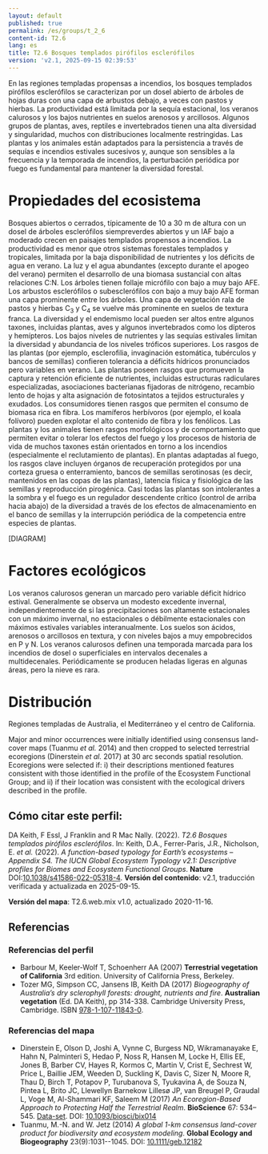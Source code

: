 ```yaml
---
layout: default
published: true
permalink: /es/groups/t_2_6
content-id: T2.6
lang: es
title: T2.6 Bosques templados pirófilos esclerófilos
version: 'v2.1, 2025-09-15 02:39:53'
---
```


En las regiones templadas propensas a incendios, los bosques templados pirófilos esclerófilos se caracterizan por un dosel abierto de árboles de hojas duras con una capa de arbustos debajo, a veces con pastos y hierbas. La productividad está limitada por la sequía estacional, los veranos calurosos y los bajos nutrientes en suelos arenosos y arcillosos. Algunos grupos de plantas, aves, reptiles e invertebrados tienen una alta diversidad y singularidad, muchos con distribuciones localmente restringidas. Las plantas y los animales están adaptados para la persistencia a través de sequías e incendios estivales sucesivos y, aunque son sensibles a la frecuencia y la temporada de incendios, la perturbación periódica por fuego es fundamental para mantener la diversidad forestal.

# Propiedades del ecosistema
 
Bosques abiertos o cerrados, típicamente de 10 a 30 m de altura con un dosel de árboles esclerófilos siempreverdes abiertos y un IAF bajo a moderado crecen en paisajes templados propensos a incendios. La productividad es menor que otros sistemas forestales templados y tropicales, limitada por la baja disponibilidad de nutrientes y los déficits de agua en verano. La luz y el agua abundantes (excepto durante el apogeo del verano) permiten el desarrollo de una biomasa sustancial con altas relaciones C:N. Los árboles tienen follaje micrófilo con bajo a muy bajo AFE. Los arbustos esclerófilos o subesclerófilos con bajo a muy bajo AFE forman una capa prominente entre los árboles. Una capa de vegetación rala de pastos y hierbas C<sub>3</sub> y C<sub>4</sub> se vuelve más prominente en suelos de textura franca. La diversidad y el endemismo local pueden ser altos entre algunos taxones, incluidas plantas, aves y algunos invertebrados como los dípteros y hemípteros. Los bajos niveles de nutrientes y las sequías estivales limitan la diversidad y abundancia de los niveles tróficos superiores. Los rasgos de las plantas (por ejemplo, esclerofilia, invaginación estomática, tubérculos y bancos de semillas) confieren tolerancia a déficits hídricos pronunciados pero variables en verano. Las plantas poseen rasgos que promueven la captura y retención eficiente de nutrientes, incluidas estructuras radiculares especializadas, asociaciones bacterianas fijadoras de nitrógeno, recambio lento de hojas y alta asignación de fotosintatos a tejidos estructurales y exudados. Los consumidores tienen rasgos que permiten el consumo de biomasa rica en fibra. Los mamíferos herbívoros (por ejemplo, el koala folívoro) pueden explotar el alto contenido de fibra y los fenólicos. Las plantas y los animales tienen rasgos morfológicos y de comportamiento que permiten evitar o tolerar los efectos del fuego y los procesos de historia de vida de muchos taxones están orientados en torno a los incendios (especialmente el reclutamiento de plantas). En plantas adaptadas al fuego, los rasgos clave incluyen órganos de recuperación protegidos por una corteza gruesa o enterramiento, bancos de semillas serotinosas (es decir, mantenidos en las copas de las plantas), latencia física y fisiológica de las semillas y reproducción pirogénica. Casi todas las plantas son intolerantes a la sombra y el fuego es un regulador descendente crítico (control de arriba hacia abajo) de la diversidad a través de los efectos de almacenamiento en el banco de semillas y la interrupción periódica de la competencia entre especies de plantas.

[DIAGRAM]

# Factores ecológicos
 
Los veranos calurosos generan un marcado pero variable déficit hídrico estival. Generalmente se observa un modesto excedente invernal, independientemente de si las precipitaciones son altamente estacionales con un máximo invernal, no estacionales o débilmente estacionales con máximos estivales variables interanualmente. Los suelos son ácidos, arenosos o arcillosos en textura, y con niveles bajos a muy empobrecidos en P y N. Los veranos calurosos definen una temporada marcada para los incendios de dosel o superficiales en intervalos decenales a multidecenales. Periódicamente se producen heladas ligeras en algunas áreas, pero la nieve es rara.
 
# Distribución
 
Regiones templadas de Australia, el Mediterráneo y el centro de California.

Major and minor occurrences were initially identified using consensus land-cover maps (Tuanmu _et al._ 2014) and then cropped to selected terrestrial ecoregions (Dinerstein _et al._ 2017) at 30 arc seconds spatial resolution. Ecoregions were selected if: i) their descriptions mentioned features consistent with those identified in the profile of the Ecosystem Functional Group; and ii) if their location was consistent with the ecological drivers described in the profile.

## Cómo citar este perfil:

DA Keith, F Essl, J Franklin and R Mac Nally. (2022). *T2.6 Bosques templados pirófilos esclerófilos*. In: Keith, D.A., Ferrer-Paris, J.R., Nicholson, E. *et al.* (2022). *A function-based typology for Earth’s ecosystems – Appendix S4. The IUCN Global Ecosystem Typology v2.1: Descriptive profiles for Biomes and Ecosystem Functional Groups*. **Nature** DOI:[10.1038/s41586-022-05318-4](https://doi.org/10.1038/s41586-022-05318-4).
**Versión del contenido**: v2.1, traducción verificada y actualizada en 2025-09-15.

**Versión del mapa**: T2.6.web.mix v1.0, actualizado 2020-11-16.

## Referencias

### Referencias del perfil
* Barbour M, Keeler-Wolf  T, Schoenherr AA  (2007) **Terrestrial vegetation of California** 3rd edition. University of California Press, Berkeley.
* Tozer MG, Simpson CC, Jansens IB, Keith DA  (2017) *Biogeography of Australia’s dry sclerophyll forests: drought, nutrients and fire*. **Australian vegetation** (Ed. DA Keith), pp 314-338. Cambridge University Press, Cambridge. ISBN [978-1-107-11843-0](http://www.cambridge.org/9781107118430).

### Referencias del mapa
* Dinerstein E, Olson D, Joshi A, Vynne C, Burgess ND, Wikramanayake E, Hahn N, Palminteri S, Hedao P, Noss R, Hansen M, Locke H, Ellis EE, Jones B, Barber CV, Hayes R, Kormos C, Martin V, Crist E, Sechrest W, Price L, Baillie JEM, Weeden D, Suckling K, Davis C, Sizer N, Moore R, Thau D, Birch T, Potapov P, Turubanova S, Tyukavina A, de Souza N, Pintea L, Brito JC, Llewellyn Barnekow Lillesø JP, van Breugel P, Graudal L, Voge M, Al-Shammari KF, Saleem M  (2017) *An Ecoregion-Based Approach to Protecting Half the Terrestrial Realm*. **BioScience** 67: 534–545. [Data-set](https://ecoregions2017.appspot.com/). DOI: [10.1093/biosci/bix014](http://doi.org/10.1093/biosci/bix014)
* Tuanmu, M.-N. and W. Jetz (2014) *A global 1-km consensus land-cover product for biodiversity and ecosystem modeling*. **Global Ecology and Biogeography** 23(9):1031--1045. DOI: [10.1111/geb.12182](http://doi.org/10.1111/geb.12182)
